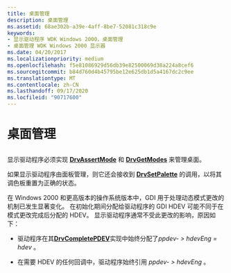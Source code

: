 ```yaml
---
title: 桌面管理
description: 桌面管理
ms.assetid: 68ae302b-a39e-4aff-8be7-52081c318c9e
keywords:
- 显示驱动程序 WDK Windows 2000，桌面管理
- 桌面管理 WDK Windows 2000 显示器
ms.date: 04/20/2017
ms.localizationpriority: medium
ms.openlocfilehash: f5e81086929d56db39e82500069d38a224a8cef6
ms.sourcegitcommit: b84d760d4b45795be12e625db1d5a4167dc2c9ee
ms.translationtype: MT
ms.contentlocale: zh-CN
ms.lasthandoff: 09/17/2020
ms.locfileid: "90717600"
---
```

# <a name="desktop-management"></a>桌面管理


## <span id="ddk_desktop_management_gg"></span><span id="DDK_DESKTOP_MANAGEMENT_GG"></span>


显示驱动程序必须实现 [**DrvAssertMode**](/windows/win32/api/winddi/nf-winddi-drvassertmode) 和 [**DrvGetModes**](/windows/win32/api/winddi/nf-winddi-drvgetmodes) 来管理桌面。

如果显示驱动程序由面板管理，则它还会接收到 [**DrvSetPalette**](/windows/win32/api/winddi/nf-winddi-drvsetpalette) 的调用，以将其调色板重置为正确的状态。

在 Windows 2000 和更高版本的操作系统版本中，GDI 用于处理动态模式更改的机制已发生显著变化。 在初始化期间分配给驱动程序的 GDI HDEV 可能不同于在模式更改完成后分配的 HDEV。 显示驱动程序通常不受此更改的影响，原因如下：

-   驱动程序在其[**DrvCompletePDEV**](/windows/win32/api/winddi/nf-winddi-drvcompletepdev)实现中始终分配了*ppdev- &gt; hdevEng = hdev* 。

-   在需要 HDEV 的任何回调中，驱动程序始终引用 *ppdev- &gt; hdevEng* 。

 

